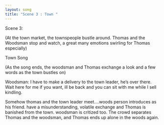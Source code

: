 ```yaml
---
layout: song
title: "Scene 3 : Town "
---
```

Scene 3:



(At the town market, the townspeople bustle around. Thomas and the Woodsman stop and watch, a great many emotions swirling for Thomas especially)



Town Song





(As the song ends, the woodsman and Thomas exchange a look and a few words as the town bustles on)



Woodsman: I have to make a delivery to the town leader, he’s over there. Wait here for me if you want, ill be back and you can sit with me while I sell kindling. 



Somehow thomas and the town leader meet....woods person introduces as his friend. have a misunderstanding, volatile exchange and Thomas is banished from the town. woodsman is critized too. The crowd separates Thomas and the woodsman, and Thomas ends up alone in the woods again.